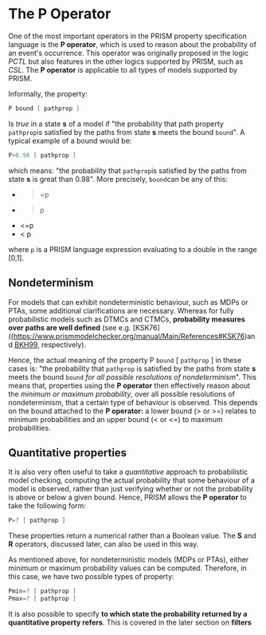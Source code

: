 # The P Operator

One of the most important operators in the PRISM property specification language is the **P operator**, which is used to reason about the probability of an event's occurrence. This operator was originally proposed in the logic *PCTL* but also features in the other logics supported by PRISM, such as *CSL*. The **P operator** is applicable to all types of models supported by PRISM.

Informally, the property:


``` c
P bound [ pathprop ]
```

Is *true* in a state **s** of a model if "the probability that path property `pathprop`is satisfied by the paths from state **s** meets the bound `bound`". A typical example of a bound would be:


``` c
P>0.98 [ pathprop ]
```

which means: "the probability that `pathprop`is satisfied by the paths from state **s** is great than 0.98". More precisely, `bound`can be any of this:
- >=p
- >p
- <=p
- < p

where `p` is a PRISM language expression evaluating to a double in the range [0,1].

## Nondeterminism

For models that can exhibit nondeterministic behaviour, such as MDPs or PTAs, some additional clarifications are necessary. Whereas for fully probabilistic models such as DTMCs and CTMCs, **probability measures over paths are well defined** (see e.g. [KSK76]((https://www.prismmodelchecker.org/manual/Main/References#KSK76)and [BKH99](https://www.prismmodelchecker.org/manual/Main/References#BKH99), respectively).

Hence, the actual meaning of the property P `bound` [ `pathprop` ] in these cases is: "the probability that `pathprop` is satisfied by the paths from state **s** meets the bound `bound` *for all possible resolutions of nondeterminism*". This means that, properties using the **P operator** then effectively reason about the *minimum or maximum probability*, over all possible resolutions of nondeterminism, that a certain type of behaviour is observed. This depends on the bound attached to the **P operator:** a lower bound (> or >=) relates to minimum probabilities and an upper bound (< or <=) to maximum probabilities.

## Quantitative properties

It is also very often useful to take a *quantitative* approach to probabilistic model checking, computing the actual probability that some behaviour of a model is observed, rather than just verifying whether or not the probability is above or below a given bound. Hence, PRISM allows the **P operator** to take the following form:


```c
P=? [ pathprop ]
```

These properties return a numerical rather than a Boolean value. The **S** and **R** operators, discussed later, can also be used in this way.

As mentioned above, for nondeterministic models (MDPs or PTAs), either minimum or maximum probability values can be computed. Therefore, in this case, we have two possible types of property:


```c
Pmin=? [ pathprop ]  
Pmax=? [ pathprop ]
```


It is also possible to specify **to which state the probability returned by a quantitative property refers**. This is covered in the later section on **filters**



